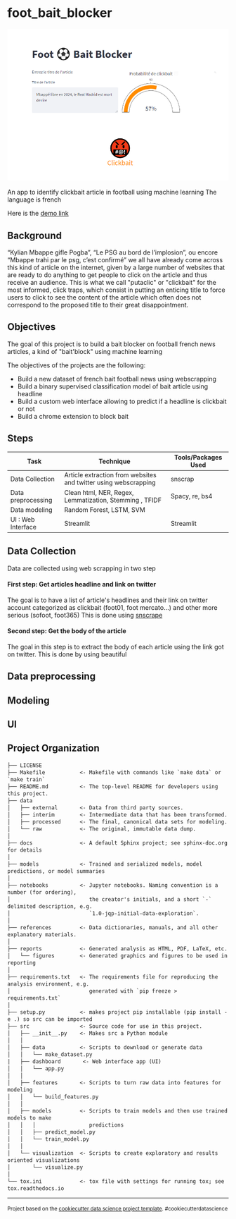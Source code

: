 foot_bait_blocker
==============================

![UI](cover.png)

An app to identify clickbait article in football using machine learning
The language is french

Here is the [demo link](https://aurelsteve77-foot-bait-blocker-srcdashboardapp-hou54y.streamlitapp.com/)


Background
----------
“Kylian Mbappe gifle Pogba”, “Le PSG au bord de l’implosion”, ou encore
“Mbappe trahi par le psg, c’est confirmé” we all have already come across this kind
of article on the internet, given by a large number of websites that are ready to do
anything to get people to click on the article and thus receive an audience. 
This is what we call "putaclic" or "clickbait" for the most informed,
click traps, which consist in putting an enticing title to force users to click to see
the content of the article which often does not correspond to the proposed title to their
great disappointment.


Objectives
----------
The goal of this project is to build a bait blocker on football french news articles,
a kind of "bait'block" using machine learning

The objectives of the projects are the following:
* Build a new dataset of french bait football news using webscrapping
* Build a binary supervised classification model of bait article using headline
* Build a custom web interface allowing to predict if a headline is clickbait or not
* Build a chrome extension to block bait

Steps
-----
| Task               | Technique                                                       | Tools/Packages Used |
|--------------------|-----------------------------------------------------------------|---------------------|
| Data Collection    | Article extraction from websites and twitter using webscrapping | snscrap             |
| Data preprocessing | Clean html, NER, Regex, Lemmatization, Stemming , TFIDF         | Spacy, re, bs4      |
| Data modeling      | Random Forest, LSTM, SVM                                        |                     |
| UI : Web Interface | Streamlit                                                       | Streamlit           |


Data Collection
---------------
Data are collected using web scrapping in two step
#### First step: Get articles headline and link on twitter 
The goal is to have a list of article's headlines and their link on twitter account
categorized as clickbait (foot01, foot mercato...) and other more serious (sofoot, foot365)
This is done using [snscrape](https://github.com/JustAnotherArchivist/snscrape)

#### Second step: Get the body of the article
The goal in this step is to extract the body of each article using the link got
on twitter.
This is done by using beautiful 

Data preprocessing
------------------

Modeling
----------

UI
-----------

Project Organization
------------

    ├── LICENSE
    ├── Makefile           <- Makefile with commands like `make data` or `make train`
    ├── README.md          <- The top-level README for developers using this project.
    ├── data
    │   ├── external       <- Data from third party sources.
    │   ├── interim        <- Intermediate data that has been transformed.
    │   ├── processed      <- The final, canonical data sets for modeling.
    │   └── raw            <- The original, immutable data dump.
    │
    ├── docs               <- A default Sphinx project; see sphinx-doc.org for details
    │
    ├── models             <- Trained and serialized models, model predictions, or model summaries
    │
    ├── notebooks          <- Jupyter notebooks. Naming convention is a number (for ordering),
    │                         the creator's initials, and a short `-` delimited description, e.g.
    │                         `1.0-jqp-initial-data-exploration`.
    │
    ├── references         <- Data dictionaries, manuals, and all other explanatory materials.
    │
    ├── reports            <- Generated analysis as HTML, PDF, LaTeX, etc.
    │   └── figures        <- Generated graphics and figures to be used in reporting
    │
    ├── requirements.txt   <- The requirements file for reproducing the analysis environment, e.g.
    │                         generated with `pip freeze > requirements.txt`
    │
    ├── setup.py           <- makes project pip installable (pip install -e .) so src can be imported
    ├── src                <- Source code for use in this project.
    │   ├── __init__.py    <- Makes src a Python module
    │   │
    │   ├── data           <- Scripts to download or generate data
    │   │   └── make_dataset.py
    |   ├── dashboard       <- Web interface app (UI)
    │   │   └── app.py
    │   │
    │   ├── features       <- Scripts to turn raw data into features for modeling
    │   │   └── build_features.py
    │   │
    │   ├── models         <- Scripts to train models and then use trained models to make
    │   │   │                 predictions
    │   │   ├── predict_model.py
    │   │   └── train_model.py
    │   │
    │   └── visualization  <- Scripts to create exploratory and results oriented visualizations
    │       └── visualize.py
    │
    └── tox.ini            <- tox file with settings for running tox; see tox.readthedocs.io


--------

<p><small>Project based on the <a target="_blank" href="https://drivendata.github.io/cookiecutter-data-science/">cookiecutter data science project template</a>. #cookiecutterdatascience</small></p>
